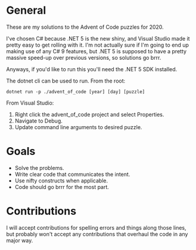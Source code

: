 # General

These are my solutions to the Advent of Code puzzles for 2020.

I've chosen C# because .NET 5 is the new shiny, and Visual Studio made it
pretty easy to get rolling with it. I'm not actually sure if I'm going to end
up making use of any C# 9 features, but .NET 5 is supposed to have a pretty
massive speed-up over previous versions, so solutions go brrr.

Anyways, if you'd like to run this you'll need the .NET 5 SDK installed.

The dotnet cli can be used to run. From the root:

```
dotnet run -p ./advent_of_code [year] [day] [puzzle]
```

From Visual Studio:

1. Right click the advent_of_code project and select Properties.
2. Navigate to Debug.
3. Update command line arguments to desired puzzle.

# Goals

* Solve the problems.
* Write clear code that communicates the intent.
* Use nifty constructs when applicable.
* Code should go brrr for the most part.

# Contributions

I will accept contributions for spelling errors and things along those lines,
but probably won't accept any contributions that overhaul the code in any major
way.